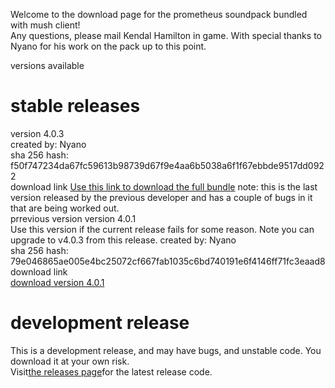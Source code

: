 <head>
<title>
The mush client prometheus sound pack download centre.
</title>
</head>
<body>
<P>Welcome to the download page for the prometheus soundpack bundled with mush client!
<br>
Any questions, please mail Kendal Hamilton in game.
With special thanks to Nyano for his work on the pack up to this point.
</P>
<P>
versions available<br>
 <h1>stable releases</h1>
 version 4.0.3<br>
created by: Nyano<br>
sha 256 hash: f50f747234da67fc59613b98739d67f9e4aa6b5038a6f1f67ebbde9517dd0922<br>
download link
<a href="promo-mushclient-bundle403.zip">Use this link to download the full bundle</a>
note: this is the last version released by the previous developer and has a couple of bugs in it that are being worked out.<br>
prrevious version version 4.0.1<br>
Use this version if the current release fails for some reason. Note you can upgrade to v4.0.3 from this release.
created by: Nyano<br>
sha 256 hash: 79e046865ae005e4bc25072cf667fab1035c6bd740191e6f4146ff71fc3eaad8<br>
download link<br>
<a href="promo-mushclient-bundle401.zip">download version 4.0.1</a><br>
<h1>development release</h1>
<P>This is a development   release, and may have bugs, and unstable code. You download it at your own risk.<br>
Visit<a href="http://github.com/stickbear2015/releases">the releases page</a>for the latest release code.<br>

